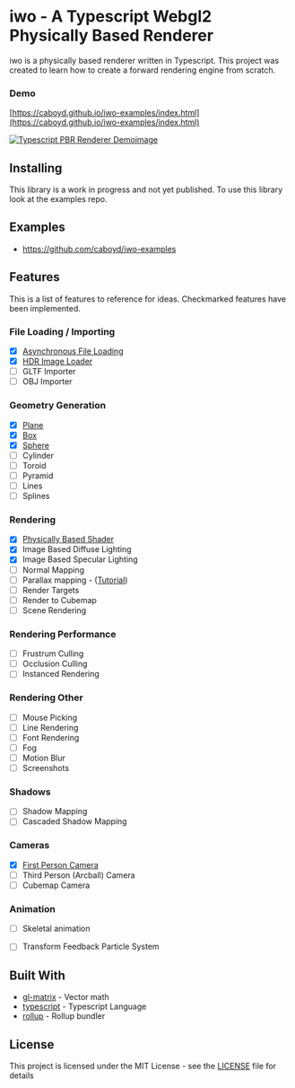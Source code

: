 # iwo - A Typescript Webgl2 Physically Based Renderer

iwo is a physically based renderer written in Typescript. This project was created to learn how to create a forward rendering engine from scratch.

### Demo 
[https://caboyd.github.io/iwo-examples/index.html](https://caboyd.github.io/iwo-examples/index.html)

[<img src="https://i.imgur.com/5aFTrlk.png" alt="Typescript PBR Renderer Demoimage">](https://caboyd.github.io/iwo-examples/index.html)

## Installing
This library is a work in progress and not yet published. To use this library look at the examples repo.

## Examples
- https://github.com/caboyd/iwo-examples

## Features
This is a list of features to reference for ideas. Checkmarked features have been implemented.  

### File Loading / Importing
- [x] [Asynchronous File Loading](https://github.com/caboyd/iwo/blob/master/src/loader/FileLoader.ts)
- [x] [HDR Image Loader](https://github.com/caboyd/iwor/blob/master/src/loader/HDRImageLoader.ts)
- [ ] GLTF Importer
- [ ] OBJ Importer

### Geometry Generation
- [x] [Plane](https://github.com/caboyd/iwo/blob/master/src/geometry/PlaneGeometry.ts)
- [x] [Box](https://github.com/caboyd/iwo/blob/master/src/geometry/BoxGeometry.ts)
- [x] [Sphere](https://github.com/caboyd/iwo/blob/master/src/geometry/SphereGeometry.ts)
- [ ] Cylinder
- [ ] Toroid
- [ ] Pyramid
- [ ] Lines
- [ ] Splines

### Rendering
- [x] [Physically Based Shader](https://github.com/caboyd/iwo/blob/master/src/shaders/pbr.frag)
- [x] Image Based Diffuse Lighting
- [x] Image Based Specular Lighting
- [ ] Normal Mapping
- [ ] Parallax mapping - ([Tutorial](http://apoorvaj.io/exploring-bump-mapping-with-webgl.html))
- [ ] Render Targets
- [ ] Render to Cubemap
- [ ] Scene Rendering

### Rendering Performance
- [ ] Frustrum Culling
- [ ] Occlusion Culling
- [ ] Instanced Rendering

### Rendering Other
- [ ] Mouse Picking
- [ ] Line Rendering
- [ ] Font Rendering
- [ ] Fog
- [ ] Motion Blur
- [ ] Screenshots

### Shadows
- [ ] Shadow Mapping
- [ ] Cascaded Shadow Mapping

### Cameras
- [x] [First Person Camera](https://github.com/caboyd/iwo/blob/master/src/cameras/Camera.ts)
- [ ] Third Person (Arcball) Camera
- [ ] Cubemap Camera

### Animation
- [ ] Skeletal animation
- [ ] Transform Feedback Particle System


## Built With
* [gl-matrix](http://glmatrix.net/) - Vector math
* [typescript](https://www.typescriptlang.org/) - Typescript Language
* [rollup](https://rollupjs.org) - Rollup bundler


## License
This project is licensed under the MIT License - see the [LICENSE](LICENSE) file for details


